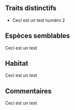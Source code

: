 
<!--

1-https://www.inaturalist.org/observations/249712515



-->

## Traits distinctifs

- Ceci est un test numéro 2

## Espèces semblables

Ceci est un test

## Habitat

Ceci est un test

## Commentaires

Ceci est un test


